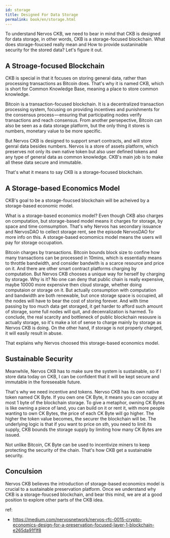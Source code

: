 ```yaml
---
id: storage
title: Designed For Data Storage
permalink: book/en/storage.html
---
```


To understand Nervos CKB, we need to bear in mind that CKB is designed for data storage, in other words, CKB is a storage-focused blockchain. What does storage-foucsed really mean and How to provide sustaninable security for the stored data? Let's figure it out.

## A Stroage-focused Blockchain

CKB is special in that it focuses on storing general data, rather than processing transactions as Bitcoin does. That's why it is named CKB, which is short for Common Knowledge Base, meaning a place to store common knowledge.

Bitcoin is a transaction-focused blockchain. It is a decentralized transaction processing system, focusing on providing incentives and punishments for the consensus process — ensuring that participating nodes verify transactions and reach consensus. From another persepective, Bitcoin can also be seen as a data storage platform, but the only thing it stores is numbers, monetary value to be more specific.

But Nervos CKB is designed to support smart contracts, and will store genral data besides numbers. Nervos is a store of assets platform, which preserves not only its own native token but also user defined tokens and any type of general data as common knowledge. CKB's main job is to make all these data secure and immutable.

That's what it means to say CKB is a storage-focused blockchain.

## A Storage-based Economics Model

CKB's goal to be a storage-foucsed blockchain will be acheived by a storage-based economic model. 

What is a storage-based economics model? Even though CKB also charges on computation, but storage-based model means it charges for storage, by space and time comsumption. That's why Nervos has secondary issuance and NervosDAO to cellect storage rent, see the episode NervosDAO for more info on this. A storage-based ecomomics model means the users will pay for storage occupation.

Bitcoin charges by transactions. Bitcoin bounds block size to confine how many transactions can be processed in 10mins, which is essentially means to throttle bandwidth, and consider bandwith is a scarce resource and price on it. And there are other smart contract platforms charging by computation. But Nervos CKB chooses a unique way for herself by charging by storage. Why is it? No one can deny that public chain is really expensive, maybe 10000 more expensive then cloud storage, whether doing computaion or storage on it. But actually consumption with computation and bandwidth are both renewable, but once storage space is occupied, all the nodes will have to bear the cost of storing forever. And with time passing by too much data get storaged, it get harder to afford such amount of storage, some full nodes will quit, and decenralization is harmed. To conclude, the real scarcity and bottleneck of public blockchain resousre is actually storage, so it's make a lot of sense to charge mainly by storage as Nervos CKB is doing. On the other hand, if storage is not properly charged, it will easily result in abuse. 

That explains why Nervos choosed this storage-based economics model.

## Sustainable Security

Meanwhile, Nervos CKB has to make sure the system is sustainable, so if I store data today on CKB, I can be confident that it will be kept secure and immutable in the foreseeable future.

That's why we need incentive and tokens. Nervso CKB has its own native token named CK Byte. If you own one CK Byte, it means you can occupy at most 1 byte of the blockchain storage. To give a metaphor, owning CK Bytes is like owning a piece of land, you can build on it or rent it, with more people wanting to own CK Bytes, the price of each CK Byte will go higher. The higher the token value becomes, the securer the blockchain will be. The underlying logic is that if you want to price on sth, you need to limit its supply, CKB bounds the storage supply by limiting how many CK Bytes are issued.

Not unlike Bitcoin, CK Byte can be used to incentivize miners to keep protecting the security of the chain. That's how CKB get a sustainable security.

## Conculsion

Nervos CKB believes the introduction of storage-based economics model is crucial to a sustainable preservation platform. Once we understand why CKB is a storage-foucsed blockchain, and bear this mind, we are at a good position to explore other parts of the CKB idea.

ref: 

- https://medium.com/nervosnetwork/nervos-rfc-0015-crypto-economics-design-for-a-preservation-focused-layer-1-blockchain-e265da91f1f8
